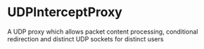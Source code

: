 UDPInterceptProxy
=================

A UDP proxy which allows packet content processing, conditional redirection and distinct UDP sockets for distinct users
